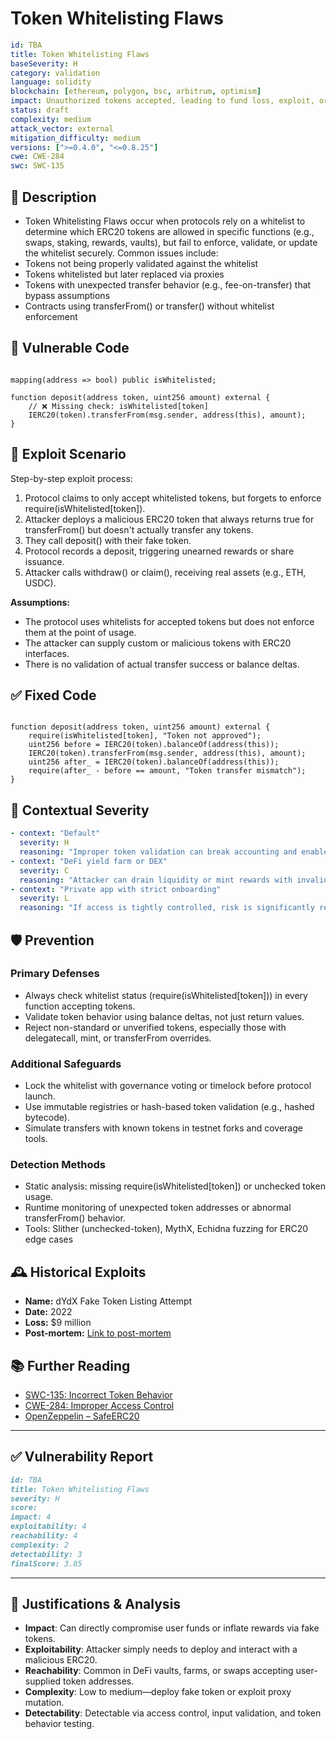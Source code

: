 # Token Whitelisting Flaws

```YAML
id: TBA
title: Token Whitelisting Flaws
baseSeverity: H
category: validation
language: solidity
blockchain: [ethereum, polygon, bsc, arbitrum, optimism]
impact: Unauthorized tokens accepted, leading to fund loss, exploit, or market manipulation
status: draft
complexity: medium
attack_vector: external
mitigation_difficulty: medium
versions: [">=0.4.0", "<=0.8.25"]
cwe: CWE-284
swc: SWC-135
```

## 📝 Description

- Token Whitelisting Flaws occur when protocols rely on a whitelist to determine which ERC20 tokens are allowed in specific functions (e.g., swaps, staking, rewards, vaults), but fail to enforce, validate, or update the whitelist securely. Common issues include:
- Tokens not being properly validated against the whitelist
- Tokens whitelisted but later replaced via proxies
- Tokens with unexpected transfer behavior (e.g., fee-on-transfer) that bypass assumptions
- Contracts using transferFrom() or transfer() without whitelist enforcement

## 🚨 Vulnerable Code

```solidity

mapping(address => bool) public isWhitelisted;

function deposit(address token, uint256 amount) external {
    // ❌ Missing check: isWhitelisted[token]
    IERC20(token).transferFrom(msg.sender, address(this), amount);
}
```

## 🧪 Exploit Scenario

Step-by-step exploit process:

1. Protocol claims to only accept whitelisted tokens, but forgets to enforce require(isWhitelisted[token]).
2. Attacker deploys a malicious ERC20 token that always returns true for transferFrom() but doesn't actually transfer any tokens.
3. They call deposit() with their fake token.
4. Protocol records a deposit, triggering unearned rewards or share issuance.
5. Attacker calls withdraw() or claim(), receiving real assets (e.g., ETH, USDC).

**Assumptions:**

- The protocol uses whitelists for accepted tokens but does not enforce them at the point of usage.
- The attacker can supply custom or malicious tokens with ERC20 interfaces.
- There is no validation of actual transfer success or balance deltas.

## ✅ Fixed Code

```solidity

function deposit(address token, uint256 amount) external {
    require(isWhitelisted[token], "Token not approved");
    uint256 before = IERC20(token).balanceOf(address(this));
    IERC20(token).transferFrom(msg.sender, address(this), amount);
    uint256 after_ = IERC20(token).balanceOf(address(this));
    require(after_ - before == amount, "Token transfer mismatch");
}
```

## 🧭 Contextual Severity

```yaml
- context: "Default"
  severity: H
  reasoning: "Improper token validation can break accounting and enable fake liquidity."
- context: "DeFi yield farm or DEX"
  severity: C
  reasoning: "Attacker can drain liquidity or mint rewards with invalid tokens."
- context: "Private app with strict onboarding"
  severity: L
  reasoning: "If access is tightly controlled, risk is significantly reduced."
```

## 🛡️ Prevention

### Primary Defenses

- Always check whitelist status (require(isWhitelisted[token])) in every function accepting tokens.
- Validate token behavior using balance deltas, not just return values.
- Reject non-standard or unverified tokens, especially those with delegatecall, mint, or transferFrom overrides.

### Additional Safeguards

- Lock the whitelist with governance voting or timelock before protocol launch.
- Use immutable registries or hash-based token validation (e.g., hashed bytecode).
- Simulate transfers with known tokens in testnet forks and coverage tools.

### Detection Methods

- Static analysis: missing require(isWhitelisted[token]) or unchecked token usage.
- Runtime monitoring of unexpected token addresses or abnormal transferFrom() behavior.
- Tools: Slither (unchecked-token), MythX, Echidna fuzzing for ERC20 edge cases

## 🕰️ Historical Exploits

- **Name:** dYdX Fake Token Listing Attempt 
- **Date:** 2022 
- **Loss:** $9 million 
- **Post-mortem:** [Link to post-mortem](https://dydx.exchange/) 

## 📚 Further Reading

- [SWC-135: Incorrect Token Behavior](https://swcregistry.io/docs/SWC-135) 
- [CWE-284: Improper Access Control](https://cwe.mitre.org/data/definitions/284.html) 
- [OpenZeppelin – SafeERC20](https://docs.openzeppelin.com/contracts/4.x/api/token/erc20#SafeERC20)

--- 

## ✅ Vulnerability Report

```markdown
id: TBA
title: Token Whitelisting Flaws
severity: H
score:
impact: 4    
exploitability: 4 
reachability: 4  
complexity: 2     
detectability: 3  
finalScore: 3.85
```

---

## 📄 Justifications & Analysis

- **Impact**: Can directly compromise user funds or inflate rewards via fake tokens.
- **Exploitability**: Attacker simply needs to deploy and interact with a malicious ERC20.
- **Reachability**: Common in DeFi vaults, farms, or swaps accepting user-supplied token addresses.
- **Complexity**: Low to medium—deploy fake token or exploit proxy mutation.
- **Detectability**: Detectable via access control, input validation, and token behavior testing.
